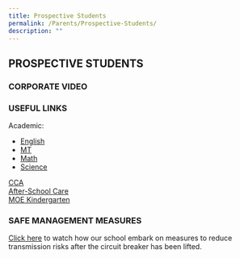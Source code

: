 ```yaml
---
title: Prospective Students
permalink: /Parents/Prospective-Students/
description: ""
---
```

## PROSPECTIVE STUDENTS


### CORPORATE VIDEO




### USEFUL LINKS

Academic:  

*   [English]()
*   [MT]()
*   [Math]()
*   [Science]()

[CCA](https://staging.d1z0547tdcqcnu.amplifyapp.com/student-life/Co-Curricular-Activities/)  
[After-School Care](https://staging.d1z0547tdcqcnu.amplifyapp.com/student-life/After-School-Care/)  
[MOE Kindergarten](https://staging.d1z0547tdcqcnu.amplifyapp.com/mk-at-nbps/MK-Programme/)   

### SAFE MANAGEMENT MEASURES

[Click here](https://www.facebook.com/NBPS1730/videos/299704148010080/) to watch how our school embark on measures to reduce transmission risks after the circuit breaker has been lifted.